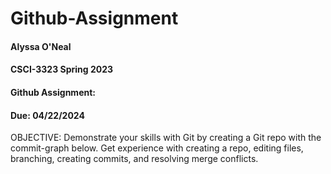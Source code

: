 # Github-Assignment

#### Alyssa O'Neal
 
 #### CSCI-3323 Spring 2023

 #### Github Assignment:

 #### Due: 04/22/2024

OBJECTIVE: Demonstrate your skills with Git by creating a Git repo with the commit-graph below. Get experience with creating a repo, editing files, branching, creating commits, and resolving merge conflicts.
